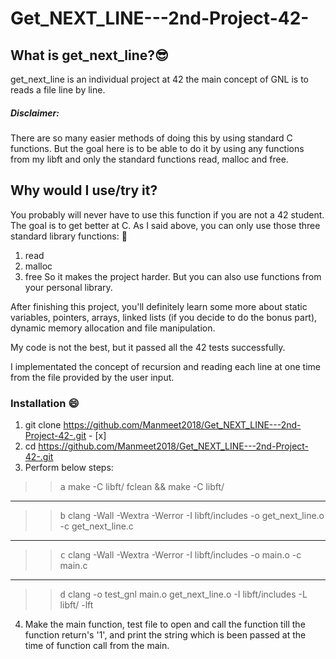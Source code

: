 # Get_NEXT_LINE---2nd-Project-42-

## What is get_next_line?:sunglasses:
get_next_line is an individual project at 42 the main concept of GNL is to reads a file line by line.

##### Disclaimer: 
There are so many easier methods of doing this by using standard C functions. But the goal here is to be able to do it by using any functions from my libft and only the standard functions read, malloc and free.

## Why would I use/try it?
You probably will never have to use this function if you are not a 42 student. The goal is to get better at C. As I said above, you can only use those three standard library functions: :imp:

1. read
2. malloc
3. free
So it makes the project harder. But you can also use functions from your personal library.

After finishing this project, you'll definitely learn some more about static variables, pointers, arrays, linked lists (if you decide to do the bonus part), dynamic memory allocation and file manipulation.

My code is not the best, but it passed all the 42 tests successfully.

I implementated the concept of recursion and reading each line at one time from the file provided by the user input.

### Installation :smile:

1. git clone https://github.com/Manmeet2018/Get_NEXT_LINE---2nd-Project-42-.git - [x]
2. cd https://github.com/Manmeet2018/Get_NEXT_LINE---2nd-Project-42-.git
3. Perform below steps:
  >> <kbd>a</kbd>  make -C libft/ fclean && make -C libft/
  - - - -
  >> <kbd>b</kbd> clang -Wall -Wextra -Werror -I libft/includes -o get_next_line.o -c get_next_line.c
  - - - -
  >> <kbd>c</kbd> clang -Wall -Wextra -Werror -I libft/includes -o main.o -c main.c
  - - - 
  >> <kbd>d</kbd> clang -o test_gnl main.o get_next_line.o -I libft/includes -L libft/ -lft
4. Make the main function, test file to open and call the function till the function return's '1', and print the string which is been passed at the time of function call from the main. 
